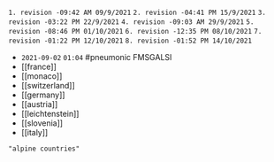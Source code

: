 `1. revision -09:42 AM 09/9/2021`
`2. revision -04:41 PM 15/9/2021`
`3. revision -03:22 PM 22/9/2021`
`4. revision -09:03 AM 29/9/2021`
`5. revision -08:46 PM 01/10/2021`
`6. revision -12:35 PM 08/10/2021`
`7. revision -01:22 PM 12/10/2021`
`8. revision -01:52 PM 14/10/2021`
	
- `2021-09-02` `01:04`
#pneumonic FMSGALSI
 - [[france]]
 - [[monaco]]
 - [[switzerland]]
 - [[germany]]
 - [[austria]]
 - [[leichtenstein]]
 - [[slovenia]]
 - [[italy]]
```query
"alpine countries"
```